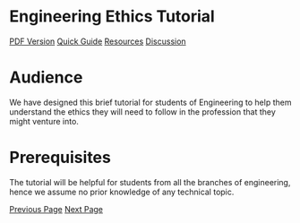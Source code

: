 # Engineering Ethics Tutorial
[PDF Version](../engineering_ethics/engineering_ethics_pdf_version.md)
[Quick Guide](../engineering_ethics/engineering_ethics_quick_guide.md)
[Resources](../engineering_ethics/engineering_ethics_useful_resources.md)
[Discussion](../engineering_ethics/engineering_ethics_discussion.md)

# Audience
We have designed this brief tutorial for students of Engineering to help them understand the ethics they will need to follow in the profession that they might venture into.

# Prerequisites
The tutorial will be helpful for students from all the branches of engineering, hence we assume no prior knowledge of any technical topic.


[Previous Page](../engineering_ethics/index.md) [Next Page](../engineering_ethics/engineering_ethics_introduction.md) 
